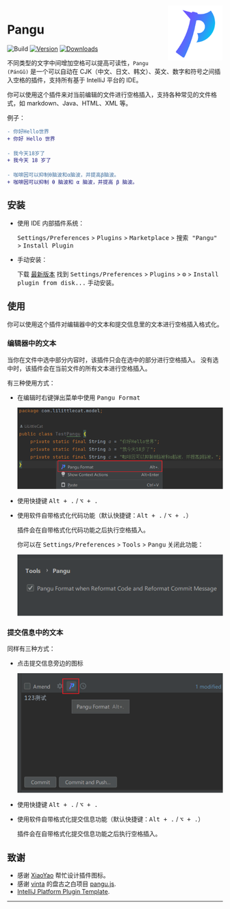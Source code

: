 <img src="src/main/resources/META-INF/pluginIcon.svg" align="right" width="128" height="128" alt="icon"/>

# Pangu

![Build](https://github.com/LiLittleCat/intellij-pangu/workflows/Build/badge.svg)
[![Version](https://img.shields.io/jetbrains/plugin/v/19665-pangu.svg)](https://plugins.jetbrains.com/plugin/19665-pangu)
[![Downloads](https://img.shields.io/jetbrains/plugin/d/19665-pangu.svg)](https://plugins.jetbrains.com/plugin/19665-pangu)

<!-- Plugin description -->

不同类型的文字中间增加空格可以提高可读性，`Pangu (PánGǔ)` 是一个可以自动在 CJK（中文、日文、韩文）、英文、数字和符号之间插入空格的插件，支持所有基于 IntelliJ 平台的 IDE。

你可以使用这个插件来对当前编辑的文件进行空格插入，支持各种常见的文件格式，如 markdown、Java、HTML、XML 等。

例子：

```diff
- 你好Hello世界
+ 你好 Hello 世界

- 我今天18岁了
+ 我今天 18 岁了

- 咖啡因可以抑制θ脑波和α脑波，并提高β脑波。
+ 咖啡因可以抑制 θ 脑波和 α 脑波，并提高 β 脑波。
```

<!-- Plugin description end -->

## 安装

- 使用 IDE 内部插件系统：

  <kbd>Settings/Preferences</kbd> > <kbd>Plugins</kbd> > <kbd>Marketplace</kbd> > <kbd> 搜索 "Pangu"</kbd> >
  <kbd>Install Plugin</kbd>

- 手动安装：

  下载 [最新版本](https://github.com/LiLittleCat/intellij-pangu/releases/latest) 找到
  <kbd>Settings/Preferences</kbd> > <kbd>Plugins</kbd> > <kbd>⚙️</kbd> > <kbd>Install plugin from disk...</kbd>
  手动安装。

## 使用

你可以使用这个插件对编辑器中的文本和提交信息里的文本进行空格插入格式化。

### 编辑器中的文本

当你在文件中选中部分内容时，该插件只会在选中的部分进行空格插入。 没有选中时，该插件会在当前文件的所有文本进行空格插入。

有三种使用方式：

- 在编辑时右键弹出菜单中使用 <kbd>Pangu Format</kbd>

  ![EditorPopupMenu](example/EditorPopupMenu.png)

- 使用快捷键 <kbd>Alt + .</kbd> / <kbd>⌥ + .</kbd>

- 使用软件自带格式化代码功能（默认快捷键：<kbd>Alt + .</kbd> / <kbd>⌥ + .</kbd>）
  
  插件会在自带格式化代码功能之后执行空格插入。

  你可以在 <kbd>Settings/Preferences</kbd> > <kbd>Tools</kbd> > <kbd>Pangu</kbd> 关闭此功能：

  ![Setting](example/Setting.png)


### 提交信息中的文本

同样有三种方式：

- 点击提交信息旁边的图标

  ![CommitMessage](example/CommitMessage.png)

- 使用快捷键 <kbd>Alt + .</kbd> / <kbd>⌥ + .</kbd>

- 使用软件自带格式化提交信息功能（默认快捷键：<kbd>Alt + .</kbd> / <kbd>⌥ + .</kbd>）

  插件会在自带格式化提交信息功能之后执行空格插入。

## 致谢

- 感谢 [XiaoYao][XiaoYao's link] 帮忙设计插件图标。
- 感谢 [vinta][vinta] 的盘古之白项目 [pangu.js][pangu.js].
- [IntelliJ Platform Plugin Template][template].

---

[XiaoYao's link]: https://space.bilibili.com/15765234

[template]: https://github.com/JetBrains/intellij-platform-plugin-template

[vinta]: https://github.com/vinta

[pangu.js]: https://github.com/vinta/pangu.js